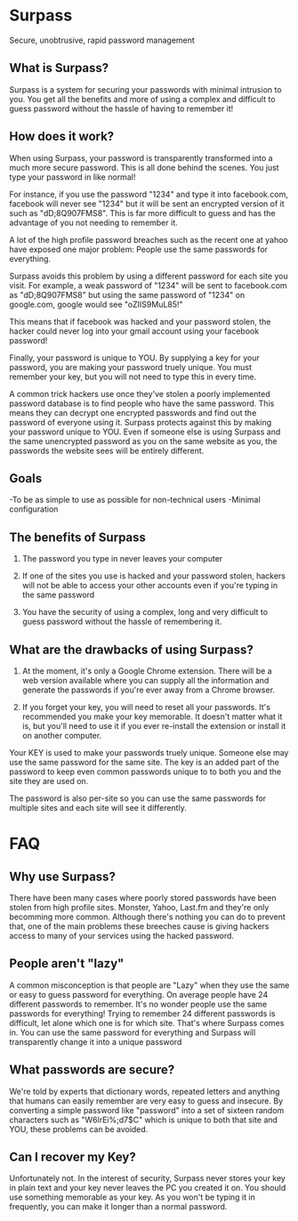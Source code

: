 Surpass
=======
Secure, unobtrusive, rapid password management


What is Surpass?
-----------------
Surpass is a system for securing your passwords with minimal intrusion to you. You get all the benefits and more of using a complex and difficult to guess password without the hassle of having to remember it! 

How does it work?
-----------------
When using Surpass, your password is transparently transformed into a much more secure password. This is all done behind the scenes. You just type your password in like normal!

For instance, if you use the password "1234" and type it into facebook.com, facebook will never see "1234" but it will be sent an encrypted version of it such as "dD;8Q907FMS8". This is far more difficult to guess and has the advantage of you not needing to remember it.

A lot of the high profile password breaches such as the recent one at yahoo have exposed one major problem: People use the same passwords for everything. 

Surpass avoids this problem by using a different password for each site you visit. For example, a weak password of "1234" will be sent to facebook.com as "dD;8Q907FMS8" but using the same password of "1234" on google.com, google would see "oZIIS9MuL85!"

This means that if facebook was hacked and your password stolen, the hacker could never log into your gmail account using your facebook password!

Finally, your password is unique to YOU. By supplying a key for your password, you are making your password truely unique. You must remember your key, but you will not need to type this in every time.

A common trick hackers use once they've stolen a poorly implemented password database is to find people who have the same password. This means they can decrypt one encrypted passwords and find out the password of everyone using it. Surpass protects against this by making your password unique to YOU. Even if someone else is using Surpass and the same unencrypted password as you on the same website as you, the passwords the website sees will be entirely different. 



Goals
-----------------
-To be as simple to use as possible for non-technical users
-Minimal configuration





The benefits of Surpass
-----------------------

1) The password you type in never leaves your computer

2) If one of the sites you use is hacked and your password stolen, hackers will not be able to access your other accounts even if you're typing in the same password

3) You have the security of using a complex, long and very difficult to guess password without the hassle of remembering it.


What are the drawbacks of using Surpass?
----------------------------------------
1) At the moment, it's only a Google Chrome extension. There will be a web version available where you can supply all the information and generate the passwords if you're ever away from a Chrome browser. 

2) If you forget your key, you will need to reset all your passwords. It's recommended you make your key memorable. It doesn't matter what it is, but you'll need to use it if you ever re-install the extension or install it on another computer.




Your KEY is used to make your passwords truely unique. Someone else may use the same password for the same site. The key is an added part of the password to keep even common passwords unique to to both you and the site they are used on.

The password is also per-site so you can use the same passwords for multiple sites and each site will see it differently. 




FAQ
===
Why use Surpass?
----------------
There have been many cases where poorly stored passwords have been stolen from high profile sites. Monster, Yahoo, Last.fm and they're only becomming more common. Although there's nothing you can do to prevent that, one of the main problems these breeches cause is giving hackers access to many of your services using the hacked password.

People aren't "lazy"
----------------
A common misconception is that people are "Lazy" when they use the same or easy to guess password for everything. On average people have 24 different passwords to remember. It's no wonder people use the same passwords for everything! Trying to remember 24 different passwords is difficult, let alone which one is for which site. That's where Surpass comes in. You can use the same password for everything and Surpass will transparently change it into a unique password 


What passwords are secure?
--------------------------
We're told by experts that dictionary words, repeated letters and anything that humans can easily remember are very easy to guess and insecure. By converting a simple password like "password" into a set of sixteen random characters such as "W6lrEi%;d7$C" which is unique to both that site and YOU, these problems can be avoided.


Can I recover my Key?
---------------------
Unfortunately not. In the interest of security, Surpass never stores your key in plain text and your key never leaves the PC you created it on. You should use something memorable as your key. As you won't be typing it in frequently, you can make it longer than a normal password.




